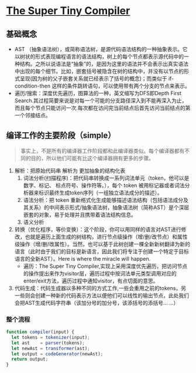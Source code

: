 # [The Super Tiny Compiler](https://github.com/jamiebuilds/the-super-tiny-compiler)

## 基础概念
- AST （抽象语法树），或简称语法树，是源代码语法结构的一种抽象表示。它以树状的形式表现编程语言的语法结构，树上的每个节点都表示源代码中的一种结构。之所以说语法是“抽象”的，是因为这里的语法并不会表示出真实语法中出现的每个细节。比如，嵌套括号被隐含在树的结构中，并没有以节点的形式呈现(因为树的父子嵌套关系就已经表示了括号的概念)；而类似于 if-condition-then 这样的条件跳转语句，可以使用带有两个分支的节点来表示。
- 遍历/搜索：深度优先遍历，图算法的一种，英文缩写为DFS即Depth First Search.其过程简要来说是对每一个可能的分支路径深入到不能再深入为止，而且每个节点只能访问一次.每次都在访问完当前结点后首先访问当前结点的第一个邻接结点。

## 编译工作的主要阶段（simple）

> 事实上，不是所有的编译器工作阶段都和此编译器类似。每个编译器都有不同的目的，所以他们可能有比这个编译器拥有更多的步骤。
1. 解析：把原始代码串 解析为 更加抽象的结构化表
    1. 词法分析(扫描程序)：把代码串转换成一系列词法单元（token，他可以是数字、标记、 标点符号、操作符等。），每个 token 被用标记器或者词法分析器来标识最终生成token序列（一组独立语法成分的描述）。
    2. 语法分析：把 token 重新格式化生成能够描述语法结构（包括语法成分及其关系）的中间表示形式/抽象语法树，抽象语法树（简称AST）是个深层嵌套的对象，易于处理并且携带着语法结构信息。
    3. 语义分析
2. 转换（优化程序，等价变换）：这个阶段，你可以用同样的语言对AST进行修改，也就是遍历上面生成的树结构，进行节点级操作（增/删/改节点）和属性级操作（增/删/改属性）。当然，也可以基于此树创建一棵全新新树翻译为新的语言（此时由于我们的目标是新语言，因此我们将专注于创建一个特定于目标语言的全新AST）。Here is where the miracle will happen.
    - 遍历：The Super Tiny Compiler,实现上采用深度优先遍历，把访问节点的操作提出来作为visitor层，遍历过程中按词法单元类型调用对应的enter/exit方法，遍历过程中通知visitor，有点切面的意思。
3. 代码生成：代码生成器以多种不同的方式工作,一些会重用之前的tokens，另一些则会创建一种新的代码表示方法以便他们可以线性的输出节点，此处我们会把AST生成代码字符串（该加分号的加分号，该添括号的添括号... ...）

### 整个流程
```javascript
function compiler(input) {
  let tokens = tokenizer(input);
  let ast    = parser(tokens);
  let newAst = transformer(ast);
  let output = codeGenerator(newAst);
  return output;
}
```